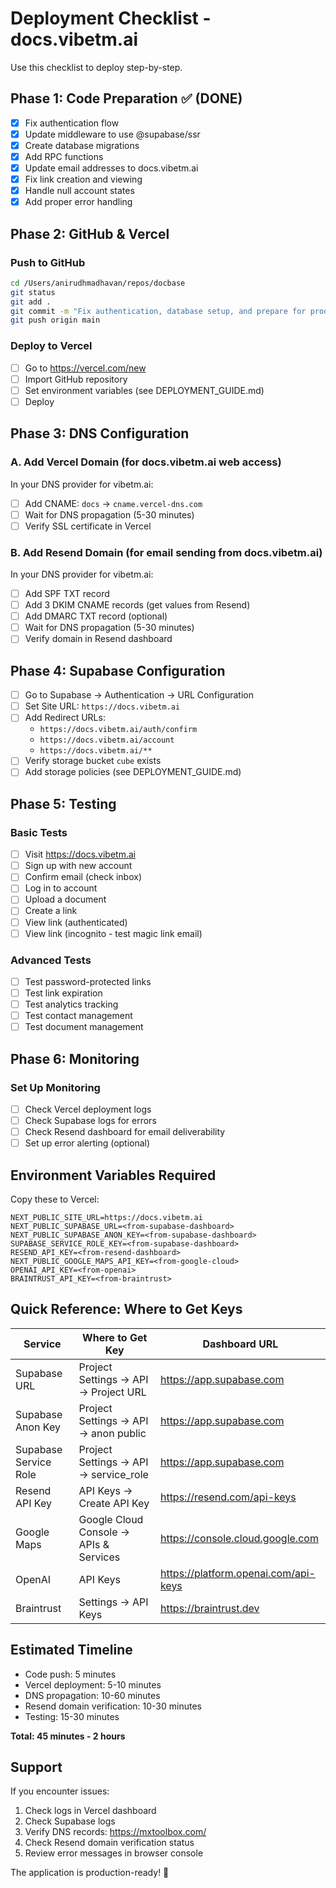 # Deployment Checklist - docs.vibetm.ai

Use this checklist to deploy step-by-step.

## Phase 1: Code Preparation ✅ (DONE)

- [x] Fix authentication flow
- [x] Update middleware to use @supabase/ssr
- [x] Create database migrations
- [x] Add RPC functions
- [x] Update email addresses to docs.vibetm.ai
- [x] Fix link creation and viewing
- [x] Handle null account states
- [x] Add proper error handling

## Phase 2: GitHub & Vercel

### Push to GitHub

```bash
cd /Users/anirudhmadhavan/repos/docbase
git status
git add .
git commit -m "Fix authentication, database setup, and prepare for production deployment"
git push origin main
```

### Deploy to Vercel

- [ ] Go to https://vercel.com/new
- [ ] Import GitHub repository
- [ ] Set environment variables (see DEPLOYMENT_GUIDE.md)
- [ ] Deploy

## Phase 3: DNS Configuration

### A. Add Vercel Domain (for docs.vibetm.ai web access)

In your DNS provider for vibetm.ai:

- [ ] Add CNAME: `docs` → `cname.vercel-dns.com`
- [ ] Wait for DNS propagation (5-30 minutes)
- [ ] Verify SSL certificate in Vercel

### B. Add Resend Domain (for email sending from docs.vibetm.ai)

In your DNS provider for vibetm.ai:

- [ ] Add SPF TXT record
- [ ] Add 3 DKIM CNAME records (get values from Resend)
- [ ] Add DMARC TXT record (optional)
- [ ] Wait for DNS propagation (5-30 minutes)
- [ ] Verify domain in Resend dashboard

## Phase 4: Supabase Configuration

- [ ] Go to Supabase → Authentication → URL Configuration
- [ ] Set Site URL: `https://docs.vibetm.ai`
- [ ] Add Redirect URLs:
  - `https://docs.vibetm.ai/auth/confirm`
  - `https://docs.vibetm.ai/account`
  - `https://docs.vibetm.ai/**`
- [ ] Verify storage bucket `cube` exists
- [ ] Add storage policies (see DEPLOYMENT_GUIDE.md)

## Phase 5: Testing

### Basic Tests

- [ ] Visit https://docs.vibetm.ai
- [ ] Sign up with new account
- [ ] Confirm email (check inbox)
- [ ] Log in to account
- [ ] Upload a document
- [ ] Create a link
- [ ] View link (authenticated)
- [ ] View link (incognito - test magic link email)

### Advanced Tests

- [ ] Test password-protected links
- [ ] Test link expiration
- [ ] Test analytics tracking
- [ ] Test contact management
- [ ] Test document management

## Phase 6: Monitoring

### Set Up Monitoring

- [ ] Check Vercel deployment logs
- [ ] Check Supabase logs for errors
- [ ] Check Resend dashboard for email deliverability
- [ ] Set up error alerting (optional)

## Environment Variables Required

Copy these to Vercel:

```env
NEXT_PUBLIC_SITE_URL=https://docs.vibetm.ai
NEXT_PUBLIC_SUPABASE_URL=<from-supabase-dashboard>
NEXT_PUBLIC_SUPABASE_ANON_KEY=<from-supabase-dashboard>
SUPABASE_SERVICE_ROLE_KEY=<from-supabase-dashboard>
RESEND_API_KEY=<from-resend-dashboard>
NEXT_PUBLIC_GOOGLE_MAPS_API_KEY=<from-google-cloud>
OPENAI_API_KEY=<from-openai>
BRAINTRUST_API_KEY=<from-braintrust>
```

## Quick Reference: Where to Get Keys

| Service               | Where to Get Key                       | Dashboard URL                        |
| --------------------- | -------------------------------------- | ------------------------------------ |
| Supabase URL          | Project Settings → API → Project URL   | https://app.supabase.com             |
| Supabase Anon Key     | Project Settings → API → anon public   | https://app.supabase.com             |
| Supabase Service Role | Project Settings → API → service_role  | https://app.supabase.com             |
| Resend API Key        | API Keys → Create API Key              | https://resend.com/api-keys          |
| Google Maps           | Google Cloud Console → APIs & Services | https://console.cloud.google.com     |
| OpenAI                | API Keys                               | https://platform.openai.com/api-keys |
| Braintrust            | Settings → API Keys                    | https://braintrust.dev               |

## Estimated Timeline

- Code push: 5 minutes
- Vercel deployment: 5-10 minutes
- DNS propagation: 10-60 minutes
- Resend domain verification: 10-30 minutes
- Testing: 15-30 minutes

**Total: 45 minutes - 2 hours**

## Support

If you encounter issues:

1. Check logs in Vercel dashboard
2. Check Supabase logs
3. Verify DNS records: https://mxtoolbox.com/
4. Check Resend domain verification status
5. Review error messages in browser console

The application is production-ready! 🚀

